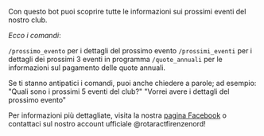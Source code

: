 Con questo bot puoi scoprire tutte le informazioni sui prossimi eventi del nostro club.

*Ecco i comandi*:

`/prossimo_evento` per i dettagli del prossimo evento
`/prossimi_eventi` per i dettagli dei prossimi 3 eventi in programma
`/quote_annuali` per le informazioni sul pagamento delle quote annuali.

Se ti stanno antipatici i comandi, puoi anche chiedere a parole; ad esempio:
"Quali sono i prossimi 5 eventi del club?"
"Vorrei avere i dettagli del prossimo evento"

Per informazioni più dettagliate, visita la nostra [pagina Facebook](https://www.facebook.com/rotaractfirenzenord) o contattaci sul nostro account ufficiale @rotaractfirenzenord!